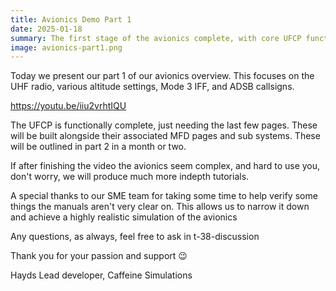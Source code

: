 ```yaml
---
title: Avionics Demo Part 1
date: 2025-01-18
summary: The first stage of the avionics complete, with core UFCP functions working, and intergrated with the HUD/MFD.
image: avionics-part1.png
---
```


Today we present our part 1 of our avionics overview.
This focuses on the UHF radio, various altitude settings, Mode 3 IFF, and ADSB callsigns. 

https://youtu.be/iiu2vrhtIQU

The UFCP is functionally complete, just needing the last few pages. These will be built alongside their associated MFD pages and sub systems. These will be outlined in part 2 in a month or two. 

If after finishing the video the avionics seem complex, and hard to use you, don't worry, we will produce much more indepth tutorials. 

A special thanks to our SME team for taking some time to help verify some things the manuals aren't very clear on. This allows us to narrow it down and achieve a highly realistic simulation of the avionics

Any questions, as always, feel free to ask in ⁠t-38-discussion 

Thank you for your passion and support 😉

Hayds
Lead developer, Caffeine Simulations

